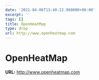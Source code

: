 ```yaml
---
date: '2021-04-06T13:40:22.960000+00:00'
excerpt: ''
tags: []
title: OpenHeatMap
type: drop
url: http://www.openheatmap.com
---
```


# OpenHeatMap

**URL:** http://www.openheatmap.com

